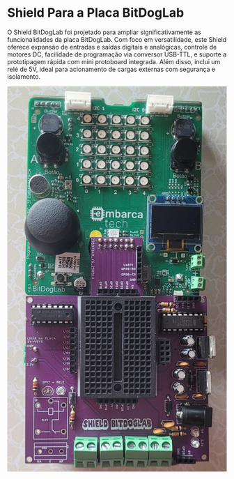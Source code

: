 # Shield Para a Placa BitDogLab

O Shield BitDogLab foi projetado para ampliar significativamente
as funcionalidades da placa BitDogLab. Com foco em versatilidade,
este Shield oferece expansão de entradas e saídas digitais e
analógicas, controle de motores DC, facilidade de programação via
conversor USB-TTL, e suporte a prototipagem rápida com mini
protoboard integrada. Além disso, inclui um relé de 5V, ideal para
acionamento de cargas externas com segurança e isolamento.

<img src="Shield.jpg" alt="Placa PCB" width="600">


